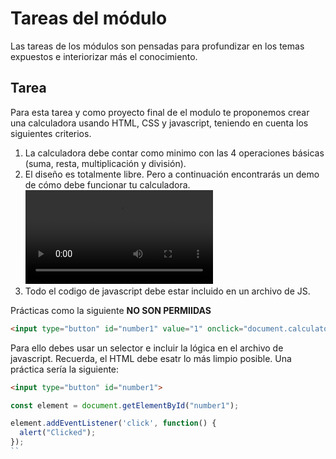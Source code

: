 # Tareas del módulo

Las tareas de los módulos son pensadas para profundizar en los temas expuestos e interiorizar más el conocimiento. 

## Tarea

Para esta tarea y como proyecto final de el modulo te proponemos crear una calculadora usando HTML, CSS y javascript, teniendo en cuenta los siguientes criterios.

1. La calculadora debe contar como minimo con las 4 operaciones básicas (suma, resta, multiplicación y división).
2. El diseño es totalmente libre. Pero a continuación encontrarás un demo de cómo debe funcionar tu calculadora. ![demo_calculadora.mp4](./../resources/calculator_demo.mp4)
3. Todo el codigo de javascript debe estar incluido en un archivo de JS. 

Prácticas como la siguiente **NO SON PERMIIDAS**

```html
<input type="button" id="number1" value="1" onclick="document.calculator.ans.value+='1'">
```

Para ello debes usar un selector e incluir la lógica en el archivo de javascript. Recuerda, el HTML debe esatr lo más limpio posible. Una práctica sería la siguiente:

```html
<input type="button" id="number1">
```

````javascript 
const element = document.getElementById("number1");

element.addEventListener('click', function() {
  alert("Clicked");
});
``
